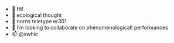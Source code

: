 - 👋 Hi! 
- 👀 ecological thought
- 🌱 norns teletype er301
- 💞️ I’m looking to collaborate on phenomenological! performances
- 📫 @swhic

<!---
swhic/swhic is a ✨ special ✨ repository because its `README.md` (this file) appears on your GitHub profile.
You can click the Preview link to take a look at your changes.
--->
